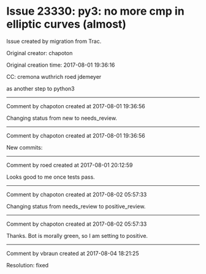 # Issue 23330: py3: no more cmp in elliptic curves (almost)

Issue created by migration from Trac.

Original creator: chapoton

Original creation time: 2017-08-01 19:36:16

CC:  cremona wuthrich roed jdemeyer

as another step to python3


---

Comment by chapoton created at 2017-08-01 19:36:56

Changing status from new to needs_review.


---

Comment by chapoton created at 2017-08-01 19:36:56

New commits:


---

Comment by roed created at 2017-08-01 20:12:59

Looks good to me once tests pass.


---

Comment by chapoton created at 2017-08-02 05:57:33

Changing status from needs_review to positive_review.


---

Comment by chapoton created at 2017-08-02 05:57:33

Thanks. Bot is morally green, so I am setting to positive.


---

Comment by vbraun created at 2017-08-04 18:21:25

Resolution: fixed
